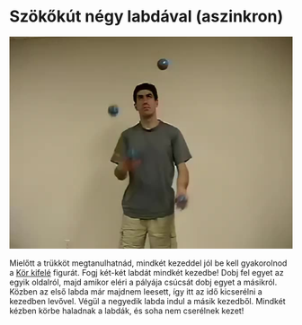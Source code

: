 # Szökőkút négy labdával (aszinkron)

![fourasynchronous](/site/videos/poster/fourasynchronous.jpg)

Mielőtt a trükköt megtanulhatnád, mindkét kezeddel jól be kell gyakorolnod a [Kör kifelé](/site/hu/kor-kifele/README.md) figurát. Fogj két-két labdát mindkét kezedbe! Dobj fel egyet az egyik oldalról, majd amikor eléri a pályája csúcsát dobj egyet a másikról. Közben az első labda már majdnem leesett, így itt az idő kicserélni a kezedben levővel. Végül a negyedik labda indul a másik kezedből. Mindkét kézben körbe haladnak a labdák, és soha nem cserélnek kezet!


